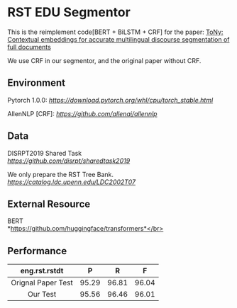 # RST EDU Segmentor #

This is the reimplement code[BERT + BiLSTM + CRF] for the paper:
[ToNy: Contextual embeddings for accurate multilingual discourse segmentation of full documents](https://www.aclweb.org/anthology/W19-2715.pdf)

We use CRF in our segmentor, and the original paper without CRF.

## Environment ##


Pytorch 1.0.0:
*https://download.pytorch.org/whl/cpu/torch_stable.html*

AllenNLP [CRF]:
*https://github.com/allenai/allennlp*

## Data ##

DISRPT2019 Shared Task</br>
*https://github.com/disrpt/sharedtask2019*

We only prepare the RST Tree Bank.</br>
*https://catalog.ldc.upenn.edu/LDC2002T07*



## External Resource ##
BERT</br>
*https://github.com/huggingface/transformers*</br>



## Performance ##

| eng.rst.rstdt |  P   |  R    | F   |
| :--: | :--: | :--: | :--: |
| Orignal Paper Test | 95.29   | 96.81 | 96.04 |
| Our Test | 95.56 | 96.46 | 96.01 |


